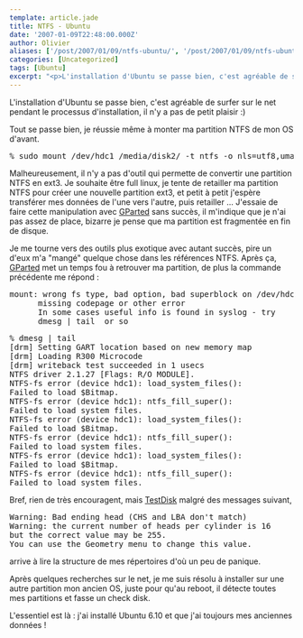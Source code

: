 ```yaml
---
template: article.jade
title: NTFS - Ubuntu
date: '2007-01-09T22:48:00.000Z'
author: Olivier
aliases: ['/post/2007/01/09/ntfs-ubuntu/', '/post/2007/01/09/ntfs-ubuntu/']
categories: [Uncategorized]
tags: [Ubuntu]
excerpt: "<p>L'installation d'Ubuntu se passe bien, c'est agréable de surfer sur le net pendant le processus d'installation, il n'y a pas de petit plaisir :)</p> <p>Tout se passe bien, je réussie même à monter ma partition NTFS de mon OS d'avant.</p> <pre> ~$sudo mount /dev/hdc1 /media/disk2/ -t ntfs -o nls=utf8,umask=0222 </pre> <p>Malheureusement, il n'y a pas d'outil qui permette de convertir une partition NTFS en ext3. Je souhaite être full linux, je tente de retailler ma partition NTFS pour créer une nouvelle partition ext3, et petit à petit j'espère transférer mes données de l'une vers l'autre, puis retailler ... J'essaie de faire cette manipulation avec <a href='http://gparted.sourceforge.net'>GParted</a> sans succès, il m'indique que je n'ai pas assez de place, bizarre je pense que ma partition est fragmentée en fin de disque.</p>"
---
```


<p>L'installation d'Ubuntu se passe bien, c'est agréable de surfer sur le net pendant le processus d'installation, il n'y a pas de petit plaisir :)</p> <p>Tout se passe bien, je réussie même à monter ma partition NTFS de mon OS d'avant.</p> 
<pre class="prettyprint lang-bsh">
% sudo mount /dev/hdc1 /media/disk2/ -t ntfs -o nls=utf8,umask=0222 
</pre> 
<p>Malheureusement, il n'y a pas d'outil qui permette de convertir une partition NTFS en ext3. Je souhaite être full linux, je tente de retailler ma partition NTFS pour créer une nouvelle partition ext3, et petit à petit j'espère transférer mes données de l'une vers l'autre, puis retailler ... J'essaie de faire cette manipulation avec <a href="http://gparted.sourceforge.net">GParted</a> sans succès, il m'indique que je n'ai pas assez de place, bizarre je pense que ma partition est fragmentée en fin de disque.</p>
<!--more-->
<p>Je me tourne vers des outils plus exotique avec autant succès, pire un d'eux m'a &quot;mangé&quot; quelque chose dans les références NTFS. Après ça, <a href="http://gparted.sourceforge.net">GParted</a> met un temps fou à retrouver ma partition, de plus la commande précédente me répond :</p> 
<pre class="prettyprint lang-bsh">
mount: wrong fs type, bad option, bad superblock on /dev/hdc1,
      missing codepage or other error
      In some cases useful info is found in syslog - try
      dmesg | tail  or so
</pre>
<pre class="prettyprint lang-bsh">
% dmesg | tail
[drm] Setting GART location based on new memory map
[drm] Loading R300 Microcode
[drm] writeback test succeeded in 1 usecs
NTFS driver 2.1.27 [Flags: R/O MODULE].
NTFS-fs error (device hdc1): load_system_files():
Failed to load $Bitmap.
NTFS-fs error (device hdc1): ntfs_fill_super():
Failed to load system files.
NTFS-fs error (device hdc1): load_system_files():
Failed to load $Bitmap.
NTFS-fs error (device hdc1): ntfs_fill_super():
Failed to load system files.
NTFS-fs error (device hdc1): load_system_files():
Failed to load $Bitmap.
NTFS-fs error (device hdc1): ntfs_fill_super():
Failed to load system files.
</pre>
<p>Bref, rien de très encouragent, mais <a href="http://www.cgsecurity.org/wiki/TestDisk">TestDisk</a> malgré des messages suivant,</p> 
<pre class="prettyprint lang-bsh">
Warning: Bad ending head (CHS and LBA don't match)
Warning: the current number of heads per cylinder is 16
but the correct value may be 255.
You can use the Geometry menu to change this value.
</pre> 
<p>arrive à lire la structure de mes répertoires d'où un peu de panique.</p> <p>Après quelques recherches sur le net, je me suis résolu à installer sur une autre partition mon ancien OS, juste pour qu'au reboot, il détecte toutes mes partitions et fasse un check disk.</p> <p>L'essentiel est là : j'ai installé Ubuntu 6.10 et que j'ai toujours mes anciennes données !</p>
